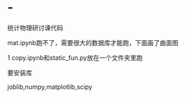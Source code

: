 # -

统计物理研讨课代码

mat.ipynb跑不了，需要很大的数据库才能跑，下面画了曲面图

1 copy.ipynb和static_fun.py放在一个文件夹里跑

要安装库

joblib,numpy,matplotlib,scipy
